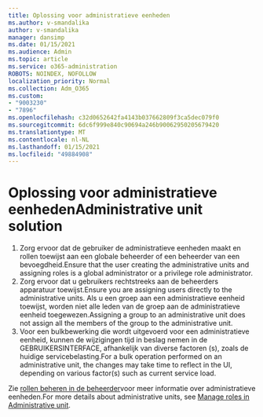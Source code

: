 ```yaml
---
title: Oplossing voor administratieve eenheden
ms.author: v-smandalika
author: v-smandalika
manager: dansimp
ms.date: 01/15/2021
ms.audience: Admin
ms.topic: article
ms.service: o365-administration
ROBOTS: NOINDEX, NOFOLLOW
localization_priority: Normal
ms.collection: Adm_O365
ms.custom:
- "9003230"
- "7896"
ms.openlocfilehash: c32d0652642fa4143b037662809f3ca5dec079f0
ms.sourcegitcommit: 6dc6f999e840c90694a246b90062950205679420
ms.translationtype: MT
ms.contentlocale: nl-NL
ms.lasthandoff: 01/15/2021
ms.locfileid: "49884908"
---
```

# <a name="administrative-unit-solution"></a><span data-ttu-id="d4cf7-102">Oplossing voor administratieve eenheden</span><span class="sxs-lookup"><span data-stu-id="d4cf7-102">Administrative unit solution</span></span>

1. <span data-ttu-id="d4cf7-103">Zorg ervoor dat de gebruiker de administratieve eenheden maakt en rollen toewijst aan een globale beheerder of een beheerder van een bevoegdheid.</span><span class="sxs-lookup"><span data-stu-id="d4cf7-103">Ensure that the user creating the administrative units and assigning roles is a global administrator or a privilege role administrator.</span></span>
2. <span data-ttu-id="d4cf7-104">Zorg ervoor dat u gebruikers rechtstreeks aan de beheerders apparatuur toewijst.</span><span class="sxs-lookup"><span data-stu-id="d4cf7-104">Ensure you are assigning users directly to the administrative units.</span></span> <span data-ttu-id="d4cf7-105">Als u een groep aan een administratieve eenheid toewijst, worden niet alle leden van de groep aan de administratieve eenheid toegewezen.</span><span class="sxs-lookup"><span data-stu-id="d4cf7-105">Assigning a group to an administrative unit does not assign all the members of the group to the administrative unit.</span></span>
3. <span data-ttu-id="d4cf7-106">Voor een bulkbewerking die wordt uitgevoerd voor een administratieve eenheid, kunnen de wijzigingen tijd in beslag nemen in de GEBRUIKERSINTERFACE, afhankelijk van diverse factoren (s), zoals de huidige servicebelasting.</span><span class="sxs-lookup"><span data-stu-id="d4cf7-106">For a bulk operation performed on an administrative unit, the changes may take time to reflect in the UI, depending on various factor(s) such as current service load.</span></span>

<span data-ttu-id="d4cf7-107">Zie [rollen beheren in de beheerder](https://docs.microsoft.com/azure/active-directory/roles/administrative-units)voor meer informatie over administratieve eenheden.</span><span class="sxs-lookup"><span data-stu-id="d4cf7-107">For more details about administrative units, see [Manage roles in Administrative unit](https://docs.microsoft.com/azure/active-directory/roles/administrative-units).</span></span>
